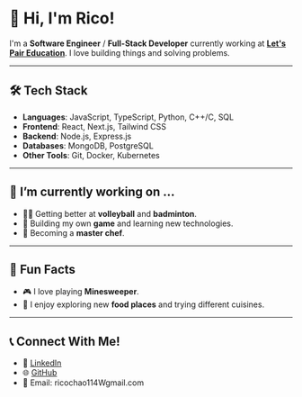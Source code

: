 # 👋 Hi, I'm Rico!

I'm a **Software Engineer** / **Full-Stack Developer** currently working at **[Let's Pair Education](https://www.letspair.ca)**. I love building things and solving problems.

---

## 🛠️ Tech Stack
- **Languages**: JavaScript, TypeScript, Python, C++/C, SQL
- **Frontend**: React, Next.js, Tailwind CSS
- **Backend**: Node.js, Express.js
- **Databases**: MongoDB, PostgreSQL
- **Other Tools**: Git, Docker, Kubernetes

---

## 🔭 I’m currently working on ...
- 🏐🏸 Getting better at **volleyball** and **badminton**.  
- 🎲 Building my own **game** and learning new technologies.  
- 🍳 Becoming a **master chef**.  

---

## 🧩 Fun Facts
- 🎮 I love playing **Minesweeper**.
- 🍣 I enjoy exploring new **food places** and trying different cuisines.  

--- 

## 📞 Connect With Me!
- 💼 [LinkedIn](https://www.linkedin.com/in/rico-chao)
- 🌐 [GitHub](https://github.com/ChicoRao)
- 📧 Email: ricochao114Wgmail.com
